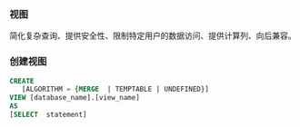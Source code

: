 ### 视图
简化复杂查询、提供安全性、限制特定用户的数据访问、提供计算列、向后兼容。
### 创建视图
```sql
CREATE 
   [ALGORITHM = {MERGE  | TEMPTABLE | UNDEFINED}]
VIEW [database_name].[view_name] 
AS
[SELECT  statement]
```
